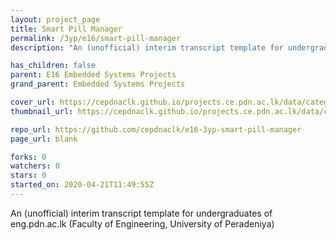 ```yaml
---
layout: project_page
title: Smart Pill Manager
permalink: /3yp/e16/smart-pill-manager
description: "An (unofficial) interim transcript template for undergraduates of eng.pdn.ac.lk (Faculty of Engineering, University of Peradeniya)"

has_children: false
parent: E16 Embedded Systems Projects
grand_parent: Embedded Systems Projects

cover_url: https://cepdnaclk.github.io/projects.ce.pdn.ac.lk/data/categories/3yp/cover_page.jpg
thumbnail_url: https://cepdnaclk.github.io/projects.ce.pdn.ac.lk/data/categories/3yp/thumbnail.jpg

repo_url: https://github.com/cepdnaclk/e16-3yp-smart-pill-manager
page_url: blank

forks: 0
watchers: 0
stars: 0
started_on: 2020-04-21T11:49:55Z
---
```

An (unofficial) interim transcript template for undergraduates of eng.pdn.ac.lk (Faculty of Engineering, University of Peradeniya)

